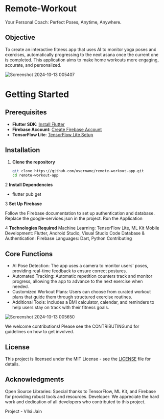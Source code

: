 # Remote-Workout
Your Personal Coach: Perfect Poses, Anytime, Anywhere.


## Objective
To create an interactive fitness app that uses AI to monitor yoga poses and exercises, automatically progressing to the next asana once the current one is completed. This application aims to make home workouts more engaging, accurate, and personalized.

![Screenshot 2024-10-13 005407](https://github.com/user-attachments/assets/b439dc5d-5b91-4354-bf7f-60b32ef37ed2)

# **Getting Started**

## **Prerequisites**
- **Flutter SDK**: [Install Flutter](https://flutter.dev/docs/get-started/install)
- **Firebase Account**: [Create Firebase Account](https://firebase.google.com/)
- **TensorFlow Lite**: [TensorFlow Lite Setup](https://www.tensorflow.org/lite/guide)

## **Installation**

1. **Clone the repository**
   ```bash
   git clone https://github.com/username/remote-workout-app.git
   cd remote-workout-app

2 **Install Dependencies**

- flutter pub get

3 **Set Up Firebase**

Follow the Firebase documentation to set up authentication and database.
Replace the google-services.json in the project.
Run the Application

4 **Technologies Required**
Machine Learning: TensorFlow Lite, ML Kit
Mobile Development: Flutter, Android Studio, Visual Studio Code
Database & Authentication: Firebase
Languages: Dart, Python
Contributing


## **Core Functions**
- AI Pose Detection: The app uses a camera to monitor users' poses, providing real-time feedback to ensure correct postures.
- Automated Tracking: Automatic repetition counters track and monitor progress, allowing the app to advance to the next exercise when needed.
- Customized Workout Plans: Users can choose from curated workout plans that guide them through structured exercise routines.
- Additional Tools: Includes a BMI calculator, calendar, and reminders to help users stay on track with their fitness goals.

![Screenshot 2024-10-13 005650](https://github.com/user-attachments/assets/6e7385a8-c0fd-4db4-89c4-2d320a10dde2)

We welcome contributions! Please see the CONTRIBUTING.md for guidelines on how to get involved.

## **License**
This project is licensed under the MIT License - see the [LICENSE](https://github.com/vilsi12/Remote-Workout-AI/blob/main/LICENSE) file for details.

## **Acknowledgments**
Open Source Libraries: Special thanks to TensorFlow, ML Kit, and Firebase for providing robust tools and resources.
Developer: We appreciate the hard work and dedication of all developers who contributed to this project.

Project - VIlsi Jain

